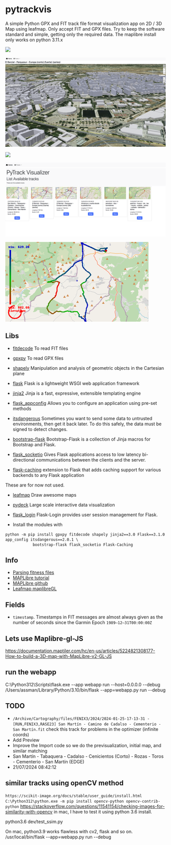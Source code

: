 # pytrackvis
A simple Python GPX and FIT track file format visualization app on 2D / 3D Map using leafmap. Only accept FIT and GPX files. Try to keep the software standard and simple, getting only the required data. The maplibre install only works on python 3.11.x

<img src="img/screenshot_01.png"></img>

<img src="img/screenshot_02.png"></img>

<img src="img/screenshot_03.png"></img>

<img src="img/screenshot_04.png"></img>

<img src="img/screenshot_05.png"></img>

## Libs

* [fitdecode](https://fitdecode.readthedocs.io/en/latest/) To read FIT files
* [gpxpy](https://github.com/tkrajina/gpxpy) To read GPX files
* [shapely](https://github.com/shapely/shapely) Manipulation and analysis of geometric objects in the Cartesian plane
* [flask](https://flask.palletsprojects.com/en/stable/) Flask is a lightweight WSGI web application framework
* [jinja2](https://jinja.palletsprojects.com/en/stable/) Jinja is a fast, expressive, extensible templating engine
* [flask_appconfig](https://pypi.org/project/flask-appconfig/) Allows you to configure an application using pre-set methods
* [itsdangerous](https://itsdangerous.palletsprojects.com/en/stable/) Sometimes you want to send some data to untrusted environments, then get it back later. To do this safely, the data must be signed to detect changes.
* [bootstrap-flask](https://bootstrap-flask.readthedocs.io/en/stable/) Bootstrap-Flask is a collection of Jinja macros for Bootstrap and Flask. 

* [flask_socketio](https://flask-socketio.readthedocs.io/en/latest/) Gives Flask applications access to low latency bi-directional communications between the clients and the server. 
* [flask-caching](https://flask-caching.readthedocs.io/en/latest/) extension to Flask that adds caching support for various backends to any Flask application




These are for now not used.

* [leafmap](https://leafmap.org/installation/) Draw awesome maps
* [pydeck](https://pypi.org/project/pydeck/) Large scale interactive data visualization
* [flask_login](https://flask-login.readthedocs.io/en/latest/) Flask-Login provides user session management for Flask. 
  
* Install the modules with 
```
python -m pip install gpxpy fitdecode shapely jinja2==3.0 Flask==3.1.0 app_config itsdangerous==2.0.1 \
            bootstrap-flask flask_socketio Flask-Caching
```

## Info

* [Parsing fitness files](https://towardsdatascience.com/parsing-fitness-tracker-data-with-python-a59e7dc17418)
* [MAPLibre tutorial](https://geog-312.gishub.org/book/geospatial/maplibre.html)
* [MAPLibre github](https://github.com/eoda-dev/py-maplibregl?tab=readme-ov-file)
* [Leafmap maplibreGL](https://leafmap.org/maplibregl/)
  
## Fields

* `timestamp`. Timestamps in FIT messages are almost always given as the number of seconds since the Garmin Epoch `1989–12–31T00:00:00Z`
     

## Lets use Maplibre-gl-JS

https://documentation.maptiler.com/hc/en-us/articles/5224821308177-How-to-build-a-3D-map-with-MapLibre-v2-GL-JS

## run the webapp

 C:\Python312\Scripts\flask.exe  --app webapp run --host=0.0.0.0 --debug
 /Users/assman/Library/Python/3.10/bin/flask --app=webapp.py run  --debug

## TODO

* `/Archive/Cartography/files/FENIX3/2024/2024-01-25-17-13-31 - [RUN,FENIX3,RASE23] San Martín - Camino de Cadalso - Cementerio - San Martín.fit` check this track for problems in the optimizer (infinite coords)
* Add Preview
* Improve the Import code so we do the previsualization, initial map, and similar matching
* San Martín - Tabaquera - Cadalso - Cenicientos (Corto) - Rozas - Toros - Cementerio - San Martín (EDGE)
* 21/07/2024 08:42:12

## similar tracks using openCV method
`https://scikit-image.org/docs/stable/user_guide/install.html`
`C:\Python312\python.exe -m pip install opencv-python opencv-contrib-python`
https://stackoverflow.com/questions/11541154/checking-images-for-similarity-with-opencv
in mac, I have to test it using python 3.6 install.

python3.6 dev/test_ssim.py

On mac, python3.9 works flawless with cv2, flask and so on.
/usr/local/bin/flask --app=webapp.py run  --debug
